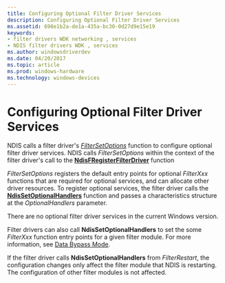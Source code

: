 ```yaml
---
title: Configuring Optional Filter Driver Services
description: Configuring Optional Filter Driver Services
ms.assetid: 698e1b2a-de1a-435a-bc30-0d27d9e15e19
keywords:
- filter drivers WDK networking , services
- NDIS filter drivers WDK , services
ms.author: windowsdriverdev
ms.date: 04/20/2017
ms.topic: article
ms.prod: windows-hardware
ms.technology: windows-devices
---
```


# Configuring Optional Filter Driver Services





NDIS calls a filter driver's [*FilterSetOptions*](https://msdn.microsoft.com/library/windows/hardware/ff549972) function to configure optional filter driver services. NDIS calls *FilterSetOptions* within the context of the filter driver's call to the [**NdisFRegisterFilterDriver**](https://msdn.microsoft.com/library/windows/hardware/ff562608) function

*FilterSetOptions* registers the default entry points for optional *FilterXxx* functions that are required for optional services, and can allocate other driver resources. To register optional services, the filter driver calls the [**NdisSetOptionalHandlers**](https://msdn.microsoft.com/library/windows/hardware/ff564550) function and passes a characteristics structure at the *OptionalHandlers* parameter.

There are no optional filter driver services in the current Windows version.

Filter drivers can also call **NdisSetOptionalHandlers** to set the some *FilterXxx* function entry points for a given filter module. For more information, see [Data Bypass Mode](data-bypass-mode.md).

If the filter driver calls **NdisSetOptionalHandlers** from *FilterRestart*, the configuration changes only affect the filter module that NDIS is restarting. The configuration of other filter modules is not affected.

 

 





